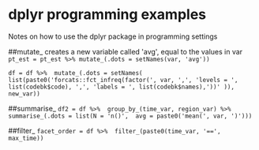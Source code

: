 # dplyr programming examples
Notes on how to use the dplyr package in programming settings

##mutate_
creates a new variable called 'avg', equal to the values in var
`pt_est = pt_est %>%
mutate_(.dots = setNames(var, 'avg'))`

`df = df %>% 
mutate_(.dots = setNames(
list(paste0('forcats::fct_infreq(factor(', var, ',',
'levels = ', list(codebk$code), ',',
'labels = ', list(codebk$names),'))'
)), new_var))`

##summarise_
`df2 = df %>% 
group_by_(time_var, region_var) %>% 
summarise_(.dots = list(N = 'n()', 
avg = paste0('mean(', var, ')')))`

##filter_
`facet_order = df %>% 
filter_(paste0(time_var, '==', max_time))`